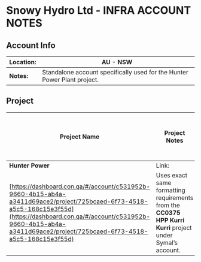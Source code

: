 # Snowy Hydro Ltd - INFRA ACCOUNT NOTES

## Account Info

| **Location:** | AU - NSW |
| --- | --- |
| **Notes:** | Standalone account specifically used for the Hunter Power Plant project. |

## Project

| **Project Name** | **Project Notes** | **Formatting Reqmnts (Link to new page if necessary)** |
| --- | --- | --- |
| **Hunter Power** | Link:
[https://dashboard.con.qa/#/account/c531952b-9660-4b15-ab4a-a3411d69ace2/project/725bcaed-6f73-4518-a5c5-168c15e3f55d](https://dashboard.con.qa/#/account/c531952b-9660-4b15-ab4a-a3411d69ace2/project/725bcaed-6f73-4518-a5c5-168c15e3f55d) | Uses exact same formatting requirements from the **CC0375 HPP Kurri Kurri** project under Symal’s account. |